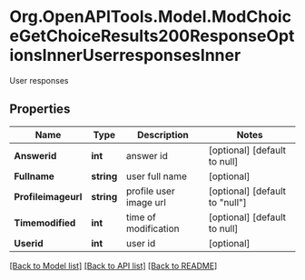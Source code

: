# Org.OpenAPITools.Model.ModChoiceGetChoiceResults200ResponseOptionsInnerUserresponsesInner
User responses

## Properties

Name | Type | Description | Notes
------------ | ------------- | ------------- | -------------
**Answerid** | **int** | answer id | [optional] [default to null]
**Fullname** | **string** | user full name | [optional] 
**Profileimageurl** | **string** | profile user image url | [optional] [default to "null"]
**Timemodified** | **int** | time of modification | [optional] [default to null]
**Userid** | **int** | user id | [optional] 

[[Back to Model list]](../README.md#documentation-for-models) [[Back to API list]](../README.md#documentation-for-api-endpoints) [[Back to README]](../README.md)

